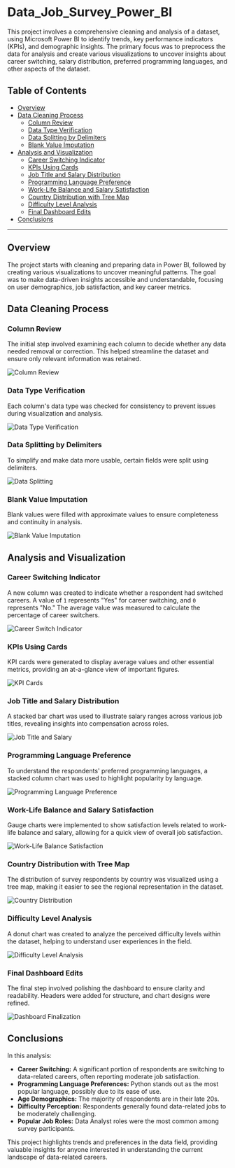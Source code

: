 # Data_Job_Survey_Power_BI

This project involves a comprehensive cleaning and analysis of a dataset, using Microsoft Power BI to identify trends, key performance indicators (KPIs), and demographic insights. The primary focus was to preprocess the data for analysis and create various visualizations to uncover insights about career switching, salary distribution, preferred programming languages, and other aspects of the dataset.

## Table of Contents

- [Overview](#overview)
- [Data Cleaning Process](#data-cleaning-process)
  - [Column Review](#column-review)
  - [Data Type Verification](#data-type-verification)
  - [Data Splitting by Delimiters](#data-splitting-by-delimiters)
  - [Blank Value Imputation](#blank-value-imputation)
- [Analysis and Visualization](#analysis-and-visualization)
  - [Career Switching Indicator](#career-switching-indicator)
  - [KPIs Using Cards](#kpis-using-cards)
  - [Job Title and Salary Distribution](#job-title-and-salary-distribution)
  - [Programming Language Preference](#programming-language-preference)
  - [Work-Life Balance and Salary Satisfaction](#work-life-balance-and-salary-satisfaction)
  - [Country Distribution with Tree Map](#country-distribution-with-tree-map)
  - [Difficulty Level Analysis](#difficulty-level-analysis)
  - [Final Dashboard Edits](#final-dashboard-edits)
- [Conclusions](#conclusions)

---

## Overview

The project starts with cleaning and preparing data in Power BI, followed by creating various visualizations to uncover meaningful patterns. The goal was to make data-driven insights accessible and understandable, focusing on user demographics, job satisfaction, and key career metrics.

## Data Cleaning Process

### Column Review
The initial step involved examining each column to decide whether any data needed removal or correction. This helped streamline the dataset and ensure only relevant information was retained.

![Column Review](https://github.com/user-attachments/assets/d4b683fb-fb16-40c5-a65d-f5a386c65192)

### Data Type Verification
Each column's data type was checked for consistency to prevent issues during visualization and analysis.

![Data Type Verification](https://github.com/user-attachments/assets/eb402d74-3487-4c3e-a38b-930697e57b85)

### Data Splitting by Delimiters
To simplify and make data more usable, certain fields were split using delimiters.

![Data Splitting](https://github.com/user-attachments/assets/10193dbc-56a0-44cd-8239-bc780befb0b2)

### Blank Value Imputation
Blank values were filled with approximate values to ensure completeness and continuity in analysis.

![Blank Value Imputation](https://github.com/user-attachments/assets/2af835e3-0305-43d9-abe7-89e65870c442)

## Analysis and Visualization

### Career Switching Indicator
A new column was created to indicate whether a respondent had switched careers. A value of `1` represents "Yes" for career switching, and `0` represents "No." The average value was measured to calculate the percentage of career switchers.

![Career Switch Indicator](https://github.com/user-attachments/assets/384d0099-0477-4ee5-957c-3b724ea30ca6)

### KPIs Using Cards
KPI cards were generated to display average values and other essential metrics, providing an at-a-glance view of important figures.

![KPI Cards](https://github.com/user-attachments/assets/96821bcc-6061-4a0c-b03f-1603c2ab48b9)

### Job Title and Salary Distribution
A stacked bar chart was used to illustrate salary ranges across various job titles, revealing insights into compensation across roles.

![Job Title and Salary](https://github.com/user-attachments/assets/bffb97e3-9f22-4387-9926-74d8f14e017b)

### Programming Language Preference
To understand the respondents' preferred programming languages, a stacked column chart was used to highlight popularity by language.

![Programming Language Preference](https://github.com/user-attachments/assets/68ab5efb-3009-450c-ab94-2432880117ea)

### Work-Life Balance and Salary Satisfaction
Gauge charts were implemented to show satisfaction levels related to work-life balance and salary, allowing for a quick view of overall job satisfaction.

![Work-Life Balance Satisfaction](https://github.com/user-attachments/assets/0b725ef1-b4ec-4010-abad-5a6f9ee5065c)

### Country Distribution with Tree Map
The distribution of survey respondents by country was visualized using a tree map, making it easier to see the regional representation in the dataset.

![Country Distribution](https://github.com/user-attachments/assets/6fb76b1e-9206-40e6-a493-3598f7c79227)

### Difficulty Level Analysis
A donut chart was created to analyze the perceived difficulty levels within the dataset, helping to understand user experiences in the field.

![Difficulty Level Analysis](https://github.com/user-attachments/assets/c24ce168-ed5f-433c-87e7-dec6e66fa7da)

### Final Dashboard Edits
The final step involved polishing the dashboard to ensure clarity and readability. Headers were added for structure, and chart designs were refined.

![Dashboard Finalization](https://github.com/user-attachments/assets/42353a47-5ca3-489f-aed0-b067e847f421)

## Conclusions

In this analysis:
- **Career Switching:** A significant portion of respondents are switching to data-related careers, often reporting moderate job satisfaction.
- **Programming Language Preferences:** Python stands out as the most popular language, possibly due to its ease of use.
- **Age Demographics:** The majority of respondents are in their late 20s.
- **Difficulty Perception:** Respondents generally found data-related jobs to be moderately challenging.
- **Popular Job Roles:** Data Analyst roles were the most common among survey participants.

This project highlights trends and preferences in the data field, providing valuable insights for anyone interested in understanding the current landscape of data-related careers.
